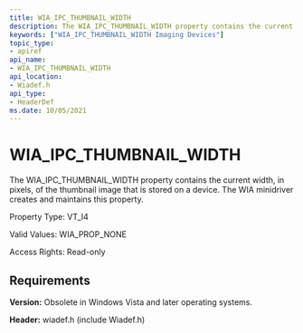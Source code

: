```yaml
---
title: WIA_IPC_THUMBNAIL_WIDTH
description: The WIA_IPC_THUMBNAIL_WIDTH property contains the current width, in pixels, of the thumbnail image that is stored on a device. The WIA minidriver creates and maintains this property.
keywords: ["WIA_IPC_THUMBNAIL_WIDTH Imaging Devices"]
topic_type:
- apiref
api_name:
- WIA_IPC_THUMBNAIL_WIDTH
api_location:
- Wiadef.h
api_type:
- HeaderDef
ms.date: 10/05/2021
---
```


# WIA_IPC_THUMBNAIL_WIDTH

The WIA_IPC_THUMBNAIL_WIDTH property contains the current width, in pixels, of the thumbnail image that is stored on a device. The WIA minidriver creates and maintains this property.

Property Type: VT_I4

Valid Values: WIA_PROP_NONE

Access Rights: Read-only

## Requirements

**Version:** Obsolete in Windows Vista and later operating systems.

**Header:** wiadef.h (include Wiadef.h)
